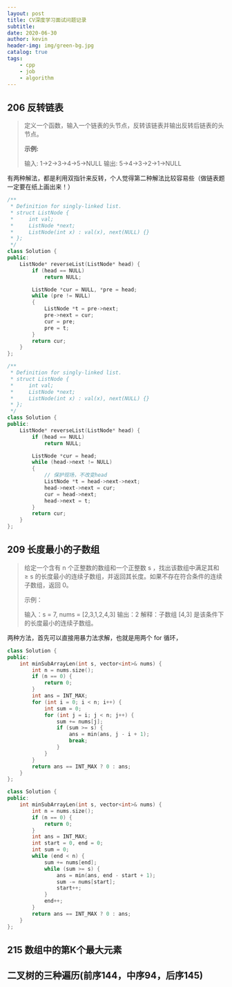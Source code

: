 ```yaml
---
layout: post
title: CV深度学习面试问题记录
subtitle: 
date: 2020-06-30
author: kevin
header-img: img/green-bg.jpg
catalog: true
tags:
    - cpp
    - job
    - algorithm
---
```




## 206 反转链表



>  定义一个函数，输入一个链表的头节点，反转该链表并输出反转后链表的头节点。
>
> **示例:**
>
> 输入: 1->2->3->4->5->NULL
> 输出: 5->4->3->2->1->NULL



有两种解法，都是利用双指针来反转，个人觉得第二种解法比较容易些（做链表题一定要在纸上画出来！）



```cpp
/**
 * Definition for singly-linked list.
 * struct ListNode {
 *     int val;
 *     ListNode *next;
 *     ListNode(int x) : val(x), next(NULL) {}
 * };
 */
class Solution {
public:
    ListNode* reverseList(ListNode* head) {
        if (head == NULL)
            return NULL;

        ListNode *cur = NULL, *pre = head;
        while (pre != NULL)
        {
            ListNode *t = pre->next;
            pre->next = cur;
            cur = pre;
            pre = t;
        }
        return cur;
    }
};
```



```cpp
/**
 * Definition for singly-linked list.
 * struct ListNode {
 *     int val;
 *     ListNode *next;
 *     ListNode(int x) : val(x), next(NULL) {}
 * };
 */
class Solution {
public:
    ListNode* reverseList(ListNode* head) {
        if (head == NULL)
            return NULL;

        ListNode *cur = head;
        while (head->next != NULL)
        {
            // 保护现场，不改变head
            ListNode *t = head->next->next;
            head->next->next = cur;
            cur = head->next;
            head->next = t;
        }
        return cur;
    }
};
```



## 209 长度最小的子数组



>给定一个含有 n 个正整数的数组和一个正整数 s ，找出该数组中满足其和 ≥ s 的长度最小的连续子数组，并返回其长度。如果不存在符合条件的连续子数组，返回 0。
>
> 
>
>示例：
>
>输入：s = 7, nums = [2,3,1,2,4,3]
>输出：2
>解释：子数组 [4,3] 是该条件下的长度最小的连续子数组。



两种方法，首先可以直接用暴力法求解，也就是用两个 for 循环，

```cpp
class Solution {
public:
    int minSubArrayLen(int s, vector<int>& nums) {
        int n = nums.size();
        if (n == 0) {
            return 0;
        }
        int ans = INT_MAX;
        for (int i = 0; i < n; i++) {
            int sum = 0;
            for (int j = i; j < n; j++) {
                sum += nums[j];
                if (sum >= s) {
                    ans = min(ans, j - i + 1);
                    break;
                }
            }
        }
        return ans == INT_MAX ? 0 : ans;
    }
};
```



```cpp
class Solution {
public:
    int minSubArrayLen(int s, vector<int>& nums) {
        int n = nums.size();
        if (n == 0) {
            return 0;
        }
        int ans = INT_MAX;
        int start = 0, end = 0;
        int sum = 0;
        while (end < n) {
            sum += nums[end];
            while (sum >= s) {
                ans = min(ans, end - start + 1);
                sum -= nums[start];
                start++;
            }
            end++;
        }
        return ans == INT_MAX ? 0 : ans;
    }
};
```



## 215 数组中的第K个最大元素    



## 二叉树的三种遍历(前序144，中序94，后序145)